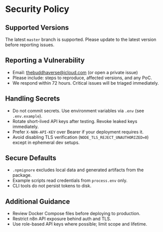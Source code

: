 # Security Policy

## Supported Versions

The latest `master` branch is supported. Please update to the latest version before reporting issues.

## Reporting a Vulnerability

- Email: thebuddhaverse@icloud.com (or open a private issue)
- Please include: steps to reproduce, affected versions, and any PoC.
- We respond within 72 hours. Critical issues will be triaged immediately.

## Handling Secrets

- Do not commit secrets. Use environment variables via `.env` (see `.env.example`).
- Rotate short-lived API keys after testing. Revoke leaked keys immediately.
- Prefer `X-N8N-API-KEY` over Bearer if your deployment requires it.
- Avoid disabling TLS verification (`NODE_TLS_REJECT_UNAUTHORIZED=0`) except in ephemeral dev setups.

## Secure Defaults

- `.npmignore` excludes local data and generated artifacts from the package.
- Example scripts read credentials from `process.env` only.
- CLI tools do not persist tokens to disk.

## Additional Guidance

- Review Docker Compose files before deploying to production.
- Restrict n8n API exposure behind auth and TLS.
- Use role-based API keys where possible; limit scope and lifetime.

